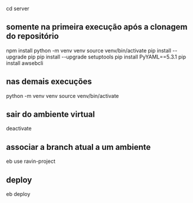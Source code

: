 cd server

## somente na primeira execução após a clonagem do repositório
npm install
python -m venv venv
source venv/bin/activate
pip install --upgrade pip
pip install --upgrade setuptools
pip install PyYAML==5.3.1
pip install awsebcli

## nas demais execuções
python -m venv venv
source venv/bin/activate

## sair do ambiente virtual
deactivate

## associar a branch atual a um ambiente
eb use ravin-project

## deploy
eb deploy

